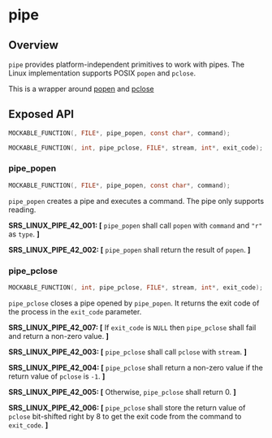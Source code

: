 # pipe

## Overview

`pipe` provides platform-independent primitives to work with pipes. The Linux implementation supports POSIX `popen` and `pclose`.

This is a wrapper around [popen](https://www.man7.org/linux/man-pages/man3/popen.3.html) and [pclose](https://man7.org/linux/man-pages/man3/pclose.3.html)

## Exposed API

```c
MOCKABLE_FUNCTION(, FILE*, pipe_popen, const char*, command);

MOCKABLE_FUNCTION(, int, pipe_pclose, FILE*, stream, int*, exit_code);
```

### pipe_popen

```c
MOCKABLE_FUNCTION(, FILE*, pipe_popen, const char*, command);
```

`pipe_popen` creates a pipe and executes a command. The pipe only supports reading.

**SRS_LINUX_PIPE_42_001: [** `pipe_popen` shall call `popen` with `command` and `"r"` as `type`. **]**

**SRS_LINUX_PIPE_42_002: [** `pipe_popen` shall return the result of `popen`. **]**

### pipe_pclose

```c
MOCKABLE_FUNCTION(, int, pipe_pclose, FILE*, stream, int*, exit_code);
```

`pipe_pclose` closes a pipe opened by `pipe_popen`. It returns the exit code of the process in the `exit_code` parameter.

**SRS_LINUX_PIPE_42_007: [** If `exit_code` is `NULL` then `pipe_pclose` shall fail and return a non-zero value. **]**

**SRS_LINUX_PIPE_42_003: [** `pipe_pclose` shall call `pclose` with `stream`. **]**

**SRS_LINUX_PIPE_42_004: [** `pipe_pclose` shall return a non-zero value if the return value of `pclose` is `-1`. **]**

**SRS_LINUX_PIPE_42_005: [** Otherwise, `pipe_pclose` shall return 0. **]**

**SRS_LINUX_PIPE_42_006: [** `pipe_pclose` shall store the return value of `pclose` bit-shifted right by 8 to get the exit code from the command to `exit_code`. **]**
